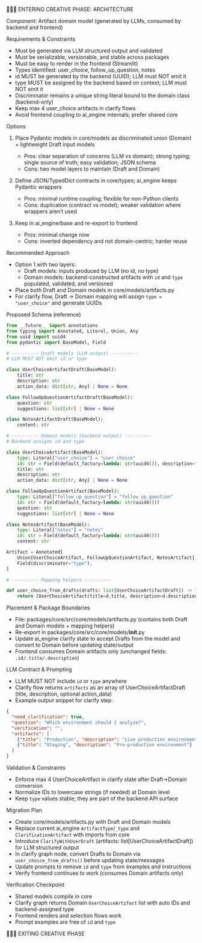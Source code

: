 🎨🎨🎨 ENTERING CREATIVE PHASE: ARCHITECTURE

Component: Artifact domain model (generated by LLMs, consumed by backend and frontend)

Requirements & Constraints
- Must be generated via LLM structured output and validated
- Must be serializable, versionable, and stable across packages
- Must be easy to render in the frontend (Streamlit)
- Types identified: user_choice, follow_up_question, notes
- id MUST be generated by the backend (UUID); LLM must NOT emit it
- type MUST be assigned by the backend based on context; LLM must NOT emit it
- Discriminator remains a unique string literal bound to the domain class (backend-only)
- Keep max 4 user_choice artifacts in clarify flows
- Avoid frontend coupling to ai_engine internals; prefer shared core

Options
1) Place Pydantic models in core/models as discriminated union (Domain) + lightweight Draft input models
   - Pros: clear separation of concerns (LLM vs domain); strong typing; single source of truth; easy validation; JSON schema
   - Cons: two model layers to maintain (Draft and Domain)

2) Define JSON/TypedDict contracts in core/types; ai_engine keeps Pydantic wrappers
   - Pros: minimal runtime coupling; flexible for non-Python clients
   - Cons: duplication (contract vs model); weaker validation where wrappers aren’t used

3) Keep in ai_engine/base and re-export to frontend
   - Pros: minimal change now
   - Cons: inverted dependency and not domain-centric; harder reuse

Recommended Approach
- Option 1 with two layers:
  - Draft models: inputs produced by LLM (no id, no type)
  - Domain models: backend-constructed artifacts with `id` and `type` populated, validated, and versioned
- Place both Draft and Domain models in core/models/artifacts.py
- For clarify flow, Draft -> Domain mapping will assign `type = "user_choice"` and generate UUIDs

Proposed Schema (reference)
```python
from __future__ import annotations
from typing import Annotated, Literal, Union, Any
from uuid import uuid4
from pydantic import BaseModel, Field

# ---------- Draft models (LLM output) ----------
# LLM MUST NOT emit id or type

class UserChoiceArtifactDraft(BaseModel):
    title: str
    description: str
    action_data: dict[str, Any] | None = None

class FollowUpQuestionArtifactDraft(BaseModel):
    question: str
    suggestions: list[str] | None = None

class NotesArtifactDraft(BaseModel):
    content: str

# ---------- Domain models (backend output) ----------
# Backend assigns id and type

class UserChoiceArtifact(BaseModel):
    type: Literal["user_choice"] = "user_choice"
    id: str = Field(default_factory=lambda: str(uuid4()), description="UUID v4")
    title: str
    description: str
    action_data: dict[str, Any] | None = None

class FollowUpQuestionArtifact(BaseModel):
    type: Literal["follow_up_question"] = "follow_up_question"
    id: str = Field(default_factory=lambda: str(uuid4()))
    question: str
    suggestions: list[str] | None = None

class NotesArtifact(BaseModel):
    type: Literal["notes"] = "notes"
    id: str = Field(default_factory=lambda: str(uuid4()))
    content: str

Artifact = Annotated[
    Union[UserChoiceArtifact, FollowUpQuestionArtifact, NotesArtifact],
    Field(discriminator="type"),
]

# ---------- Mapping helpers ----------

def user_choice_from_drafts(drafts: list[UserChoiceArtifactDraft]) -> list[UserChoiceArtifact]:
    return [UserChoiceArtifact(title=d.title, description=d.description, action_data=d.action_data) for d in drafts]
```

Placement & Package Boundaries
- File: packages/core/src/core/models/artifacts.py (contains both Draft and Domain models + mapping helpers)
- Re-export in packages/core/src/core/models/__init__.py
- Update ai_engine clarify state to accept Drafts from the model and convert to Domain before updating state/output
- Frontend consumes Domain artifacts only (unchanged fields: `.id/.title/.description`)

LLM Contract & Prompting
- LLM MUST NOT include `id` or `type` anywhere
- Clarify flow returns `artifacts` as an array of UserChoiceArtifactDraft (title, description, optional action_data)
- Example output snippet for clarify step:
```json
{
  "need_clarification": true,
  "question": "Which environment should I analyze?",
  "verification": "",
  "artifacts": [
    {"title": "Production", "description": "Live production environment"},
    {"title": "Staging", "description": "Pre-production environment"}
  ]
}
```

Validation & Constraints
- Enforce max 4 UserChoiceArtifact in clarify state after Draft->Domain conversion
- Normalize IDs to lowercase strings (if needed) at Domain level
- Keep `type` values stable; they are part of the backend API surface

Migration Plan
- Create core/models/artifacts.py with Draft and Domain models
- Replace current ai_engine `ArtifactType`/`_type` and `ClarificationArtifact` with imports from core
- Introduce `ClarifyWithUserDraft` (artifacts: list[UserChoiceArtifactDraft]) for LLM structured output
- In clarify graph node, convert Drafts to Domain via `user_choice_from_drafts()` before updating state/messages
- Update prompts to remove `id` and `type` from examples and instructions
- Verify frontend continues to work (consumes Domain artifacts only)

Verification Checkpoint
- Shared models compile in core
- Clarify graph returns Domain `UserChoiceArtifact` list with auto IDs and backend-assigned type
- Frontend renders and selection flows work
- Prompt examples are free of `id` and `type`

🎨🎨🎨 EXITING CREATIVE PHASE
